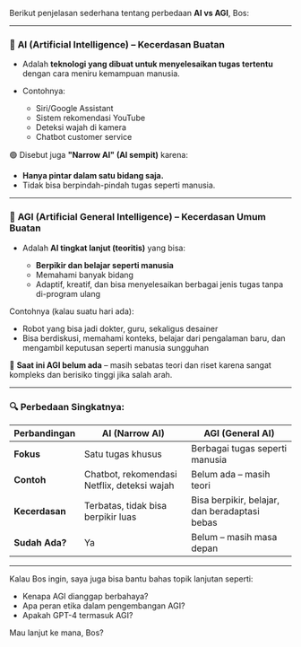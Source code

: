 Berikut penjelasan sederhana tentang perbedaan **AI vs AGI**, Bos:

---

### 🤖 **AI (Artificial Intelligence) – Kecerdasan Buatan**

* Adalah **teknologi yang dibuat untuk menyelesaikan tugas tertentu** dengan cara meniru kemampuan manusia.
* Contohnya:

  * Siri/Google Assistant
  * Sistem rekomendasi YouTube
  * Deteksi wajah di kamera
  * Chatbot customer service

🟢 Disebut juga **"Narrow AI" (AI sempit)** karena:

* **Hanya pintar dalam satu bidang saja.**
* Tidak bisa berpindah-pindah tugas seperti manusia.

---

### 🧠 **AGI (Artificial General Intelligence) – Kecerdasan Umum Buatan**

* Adalah **AI tingkat lanjut (teoritis)** yang bisa:

  * **Berpikir dan belajar seperti manusia**
  * Memahami banyak bidang
  * Adaptif, kreatif, dan bisa menyelesaikan berbagai jenis tugas tanpa di-program ulang

Contohnya (kalau suatu hari ada):

* Robot yang bisa jadi dokter, guru, sekaligus desainer
* Bisa berdiskusi, memahami konteks, belajar dari pengalaman baru, dan mengambil keputusan seperti manusia sungguhan

🚫 **Saat ini AGI belum ada** – masih sebatas teori dan riset karena sangat kompleks dan berisiko tinggi jika salah arah.

---

### 🔍 **Perbedaan Singkatnya:**

| Perbandingan   | **AI (Narrow AI)**                          | **AGI (General AI)**                          |
| -------------- | ------------------------------------------- | --------------------------------------------- |
| **Fokus**      | Satu tugas khusus                           | Berbagai tugas seperti manusia                |
| **Contoh**     | Chatbot, rekomendasi Netflix, deteksi wajah | Belum ada – masih teori                       |
| **Kecerdasan** | Terbatas, tidak bisa berpikir luas          | Bisa berpikir, belajar, dan beradaptasi bebas |
| **Sudah Ada?** | Ya                                          | Belum – masih masa depan                      |

---

Kalau Bos ingin, saya juga bisa bantu bahas topik lanjutan seperti:

* Kenapa AGI dianggap berbahaya?
* Apa peran etika dalam pengembangan AGI?
* Apakah GPT-4 termasuk AGI?

Mau lanjut ke mana, Bos?
